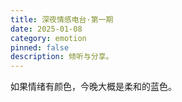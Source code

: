 ```yaml
---
title: 深夜情感电台·第一期
date: 2025-01-08
category: emotion
pinned: false
description: 倾听与分享。
---
```


如果情绪有颜色，今晚大概是柔和的蓝色。

